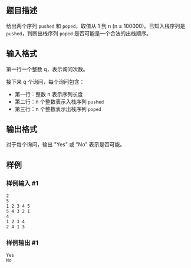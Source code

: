 ## 题目描述

给出两个序列 `pushed` 和 `poped`，取值从 1 到 n (n ≤ 100000)。已知入栈序列是 `pushed`，判断出栈序列 `poped` 是否可能是一个合法的出栈顺序。

## 输入格式

第一行一个整数 q，表示询问次数。

接下来 q 个询问，每个询问包含：
- 第一行：整数 n 表示序列长度
- 第二行：n 个整数表示入栈序列 `pushed`
- 第三行：n 个整数表示出栈序列 `poped`

## 输出格式

对于每个询问，输出 "Yes" 或 "No" 表示是否可能。

## 样例

### 样例输入 #1
```
2
5
1 2 3 4 5
5 4 3 2 1
4
1 2 3 4
2 4 1 3
```

### 样例输出 #1
```
Yes
No
```

